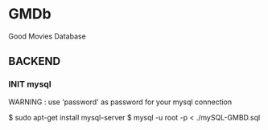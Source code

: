 # GMDb
Good Movies Database

## BACKEND

### INIT mysql

WARNING : use 'password' as password for your mysql connection

 $ sudo apt-get install mysql-server
 $ mysql -u root -p < ./mySQL-GMBD.sql
